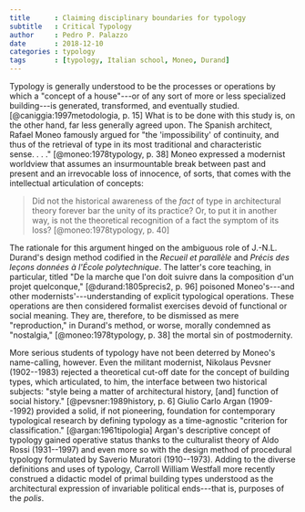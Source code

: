 ```yaml
---
title      : Claiming disciplinary boundaries for typology
subtitle   : Critical Typology
author     : Pedro P. Palazzo
date       : 2018-12-10
categories : typology
tags       : [typology, Italian school, Moneo, Durand]
---
```


Typology is generally understood to be the processes
or operations by which a "concept of a house"---or of
any sort of more or less specialized building---is
generated, transformed, and eventually studied.
[@caniggia:1997metodologia, p. 15]
What is to be done with this study is, on the other hand,
far less generally agreed upon.
The Spanish architect, Rafael Moneo famously argued for
"the 'impossibility' of continuity, and thus of
the retrieval of type in its most traditional and
characteristic sense. . . ." [@moneo:1978typology, p. 38]
Moneo expressed a modernist worldview
that assumes an insurmountable break between
past and present and an irrevocable loss of innocence,
of sorts, that comes with the intellectual articulation
of concepts:

> Did not the historical awareness of the *fact* of type
> in architectural theory forever bar the unity of its
> practice? Or, to put it in another way, is not the
> theoretical recognition of a fact the symptom of its
> loss? [@moneo:1978typology, p. 40]

The rationale for this argument hinged on the ambiguous
role of J.-N.L. Durand's design method codified in the
*Recueil et parallèle* and
*Précis des leçons données à l'École polytechnique*.
The latter's core teaching, in particular, titled
"De la marche que l'on doit suivre dans la composition
d'un projet quelconque," [@durand:1805precis2, p. 96]
poisoned Moneo's---and other modernists'---understanding
of explicit typological operations.
These operations are then considered formalist exercises
devoid of functional or social meaning.
They are, therefore, to be dismissed as
mere "reproduction," in Durand's method, or worse,
morally condemned as "nostalgia," [@moneo:1978typology, p. 38]
the mortal sin of postmodernity.

More serious students of typology have not been deterred
by Moneo's name-calling, however.
Even the militant modernist, Nikolaus Pevsner (1902--1983)
rejected a theoretical cut-off date for
the concept of building types, which articulated,
to him, the interface between two historical subjects:
"style being a matter of architectural history, [and]
function of social history." [@pevsner:1989history, p. 6]
Giulio Carlo Argan (1909--1992) provided a solid,
if not pioneering, foundation for
contemporary typological research
by defining typology as a time-agnostic
"criterion for classification." [@argan:1961tipologia]
Argan's descriptive concept of typology
gained operative status thanks to
the culturalist theory of Aldo Rossi (1931--1997)
and even more so with the design method of
procedural typology formulated by
Saverio Muratori (1910--1973).
Adding to the diverse definitions and uses of typology,
Carroll William Westfall more recently construed
a didactic model of primal building types
understood as the architectural expression of
invariable political ends---that is,
purposes of the *polis*.

